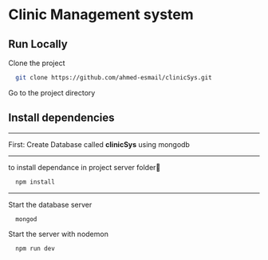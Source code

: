 
# Clinic Management system

## Run Locally

Clone the project

```bash
  git clone https://github.com/ahmed-esmail/clinicSys.git
```

Go to the project directory

## Install dependencies

************
First: Create Database called **clinicSys** using mongodb
************
to install dependance in project server folder📂 

```bash
  npm install
```

************

Start the database server 

```bash
  mongod
```


Start the server with nodemon

```bash
  npm run dev
```
